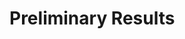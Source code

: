 # Preliminary Results

<!-- Maybe include annotation of HCA articles ? -->
<!-- Maybe include Scholia and Bioinformatics ? -->
